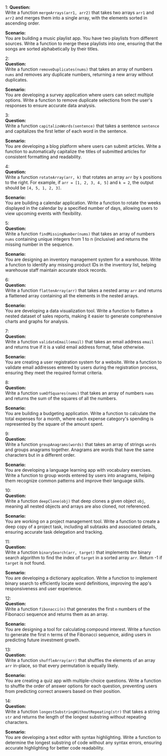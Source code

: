 1:
**Question:**  
Write a function `mergeArrays(arr1, arr2)` that takes two arrays `arr1` and `arr2` and merges them into a single array, with the elements sorted in ascending order.

**Scenario:**  
You are building a music playlist app. You have two playlists from different sources. Write a function to merge these playlists into one, ensuring that the songs are sorted alphabetically by their titles.

2:  
**Question:**  
Write a function `removeDuplicates(nums)` that takes an array of numbers `nums` and removes any duplicate numbers, returning a new array without duplicates.

**Scenario:**  
You are developing a survey application where users can select multiple options. Write a function to remove duplicate selections from the user's responses to ensure accurate data analysis.

3:  
**Question:**  
Write a function `capitalizeWords(sentence)` that takes a sentence `sentence` and capitalizes the first letter of each word in the sentence.

**Scenario:**  
You are developing a blog platform where users can submit articles. Write a function to automatically capitalize the titles of submitted articles for consistent formatting and readability.

4:  
**Question:**  
Write a function `rotateArray(arr, k)` that rotates an array `arr` by `k` positions to the right. For example, if `arr = [1, 2, 3, 4, 5]` and `k = 2`, the output should be `[4, 5, 1, 2, 3]`.

**Scenario:**  
You are building a calendar application. Write a function to rotate the weeks displayed in the calendar by a specified number of days, allowing users to view upcoming events with flexibility.

5:  
**Question:**  
Write a function `findMissingNumber(nums)` that takes an array of numbers `nums` containing unique integers from 1 to n (inclusive) and returns the missing number in the sequence.

**Scenario:**  
You are designing an inventory management system for a warehouse. Write a function to identify any missing product IDs in the inventory list, helping warehouse staff maintain accurate stock records.

6:  
**Question:**  
Write a function `flattenArray(arr)` that takes a nested array `arr` and returns a flattened array containing all the elements in the nested arrays.

**Scenario:**  
You are developing a data visualization tool. Write a function to flatten a nested dataset of sales reports, making it easier to generate comprehensive charts and graphs for analysis.

7:  
**Question:**  
Write a function `validateEmail(email)` that takes an email address `email` and returns true if it is a valid email address format, false otherwise.

**Scenario:**  
You are creating a user registration system for a website. Write a function to validate email addresses entered by users during the registration process, ensuring they meet the required format criteria.

8:  
**Question:**  
Write a function `sumOfSquares(nums)` that takes an array of numbers `nums` and returns the sum of the squares of all the numbers.

**Scenario:**  
You are building a budgeting application. Write a function to calculate the total expenses for a month, where each expense category's spending is represented by the square of the amount spent.

9:  
**Question:**  
Write a function `groupAnagrams(words)` that takes an array of strings `words` and groups anagrams together. Anagrams are words that have the same characters but in a different order.

**Scenario:**  
You are developing a language learning app with vocabulary exercises. Write a function to group words entered by users into anagrams, helping them recognize common patterns and improve their language skills.

10:  
**Question:**  
Write a function `deepClone(obj)` that deep clones a given object `obj`, meaning all nested objects and arrays are also cloned, not referenced.

**Scenario:**  
You are working on a project management tool. Write a function to create a deep copy of a project task, including all subtasks and associated details, ensuring accurate task delegation and tracking.

11:  
**Question:**  
Write a function `binarySearch(arr, target)` that implements the binary search algorithm to find the index of `target` in a sorted array `arr`. Return -1 if `target` is not found.

**Scenario:**  
You are developing a dictionary application. Write a function to implement binary search to efficiently locate word definitions, improving the app's responsiveness and user experience.

12:  
**Question:**  
Write a function `fibonacci(n)` that generates the first `n` numbers of the Fibonacci sequence and returns them as an array.

**Scenario:**  
You are designing a tool for calculating compound interest. Write a function to generate the first n terms of the Fibonacci sequence, aiding users in predicting future investment growth.

13:  
**Question:**  
Write a function `shuffleArray(arr)` that shuffles the elements of an array `arr` in-place, so that every permutation is equally likely.

**Scenario:**  
You are creating a quiz app with multiple-choice questions. Write a function to shuffle the order of answer options for each question, preventing users from predicting correct answers based on their position.

14:  
**Question:**  
Write a function `longestSubstringWithoutRepeating(str)` that takes a string `str` and returns the length of the longest substring without repeating characters.

**Scenario:**  
You are developing a text editor with syntax highlighting. Write a function to determine the longest substring of code without any syntax errors, ensuring accurate highlighting for better code readability.